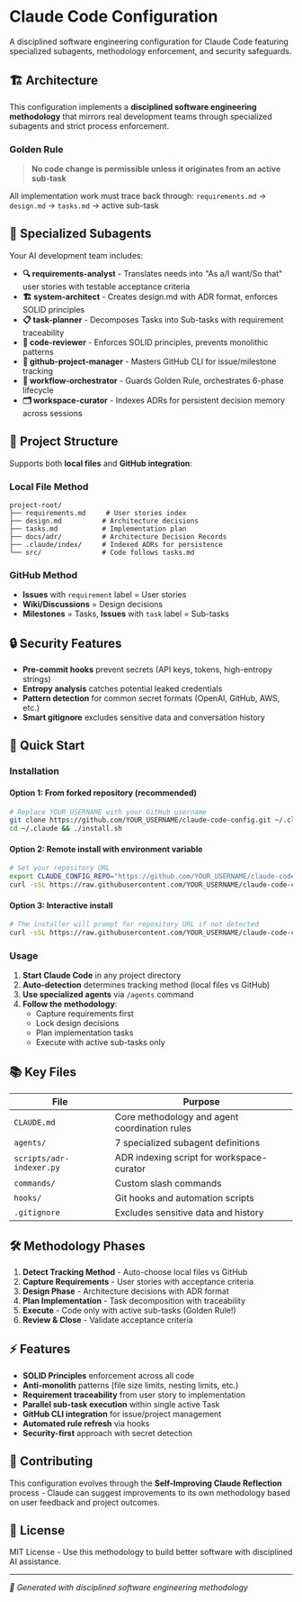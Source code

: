 # Claude Code Configuration

A disciplined software engineering configuration for Claude Code featuring specialized subagents, methodology enforcement, and security safeguards.

## 🏗️ Architecture

This configuration implements a **disciplined software engineering methodology** that mirrors real development teams through specialized subagents and strict process enforcement.

### Golden Rule
> **No code change is permissible unless it originates from an active sub-task**

All implementation work must trace back through: `requirements.md` → `design.md` → `tasks.md` → active sub-task

## 🤖 Specialized Subagents

Your AI development team includes:

- **🔍 requirements-analyst** - Translates needs into "As a/I want/So that" user stories with testable acceptance criteria
- **🏗️ system-architect** - Creates design.md with ADR format, enforces SOLID principles
- **📋 task-planner** - Decomposes Tasks into Sub-tasks with requirement traceability
- **👀 code-reviewer** - Enforces SOLID principles, prevents monolithic patterns
- **🐙 github-project-manager** - Masters GitHub CLI for issue/milestone tracking
- **🎯 workflow-orchestrator** - Guards Golden Rule, orchestrates 6-phase lifecycle
- **🗂️ workspace-curator** - Indexes ADRs for persistent decision memory across sessions

## 📁 Project Structure

Supports both **local files** and **GitHub integration**:

### Local File Method
```
project-root/
├── requirements.md     # User stories index
├── design.md          # Architecture decisions
├── tasks.md           # Implementation plan
├── docs/adr/          # Architecture Decision Records
├── .claude/index/     # Indexed ADRs for persistence
└── src/               # Code follows tasks.md
```

### GitHub Method  
- **Issues** with `requirement` label = User stories
- **Wiki/Discussions** = Design decisions  
- **Milestones** = Tasks, **Issues** with `task` label = Sub-tasks

## 🔒 Security Features

- **Pre-commit hooks** prevent secrets (API keys, tokens, high-entropy strings)
- **Entropy analysis** catches potential leaked credentials
- **Pattern detection** for common secret formats (OpenAI, GitHub, AWS, etc.)
- **Smart gitignore** excludes sensitive data and conversation history

## 🚀 Quick Start

### Installation

#### Option 1: From forked repository (recommended)
```bash
# Replace YOUR_USERNAME with your GitHub username
git clone https://github.com/YOUR_USERNAME/claude-code-config.git ~/.claude
cd ~/.claude && ./install.sh
```

#### Option 2: Remote install with environment variable  
```bash
# Set your repository URL
export CLAUDE_CONFIG_REPO="https://github.com/YOUR_USERNAME/claude-code-config.git"
curl -sSL https://raw.githubusercontent.com/YOUR_USERNAME/claude-code-config/main/install.sh | bash
```

#### Option 3: Interactive install
```bash
# The installer will prompt for repository URL if not detected
curl -sSL https://raw.githubusercontent.com/YOUR_USERNAME/claude-code-config/main/install.sh | bash
```

### Usage

1. **Start Claude Code** in any project directory
2. **Auto-detection** determines tracking method (local files vs GitHub)
3. **Use specialized agents** via `/agents` command
4. **Follow the methodology**:
   - Capture requirements first
   - Lock design decisions  
   - Plan implementation tasks
   - Execute with active sub-tasks only

## 📚 Key Files

| File | Purpose |
|------|---------|
| `CLAUDE.md` | Core methodology and agent coordination rules |
| `agents/` | 7 specialized subagent definitions |
| `scripts/adr-indexer.py` | ADR indexing script for workspace-curator |
| `commands/` | Custom slash commands |
| `hooks/` | Git hooks and automation scripts |
| `.gitignore` | Excludes sensitive data and history |

## 🛠️ Methodology Phases

1. **Detect Tracking Method** - Auto-choose local files vs GitHub
2. **Capture Requirements** - User stories with acceptance criteria  
3. **Design Phase** - Architecture decisions with ADR format
4. **Plan Implementation** - Task decomposition with traceability
5. **Execute** - Code only with active sub-tasks (Golden Rule!)
6. **Review & Close** - Validate acceptance criteria

## ⚡ Features

- **SOLID Principles** enforcement across all code
- **Anti-monolith** patterns (file size limits, nesting limits, etc.)
- **Requirement traceability** from user story to implementation
- **Parallel sub-task execution** within single active Task
- **GitHub CLI integration** for issue/project management
- **Automated rule refresh** via hooks
- **Security-first** approach with secret detection

## 🤝 Contributing

This configuration evolves through the **Self-Improving Claude Reflection** process - Claude can suggest improvements to its own methodology based on user feedback and project outcomes.

## 📄 License

MIT License - Use this methodology to build better software with disciplined AI assistance.

---

*🤖 Generated with disciplined software engineering methodology*